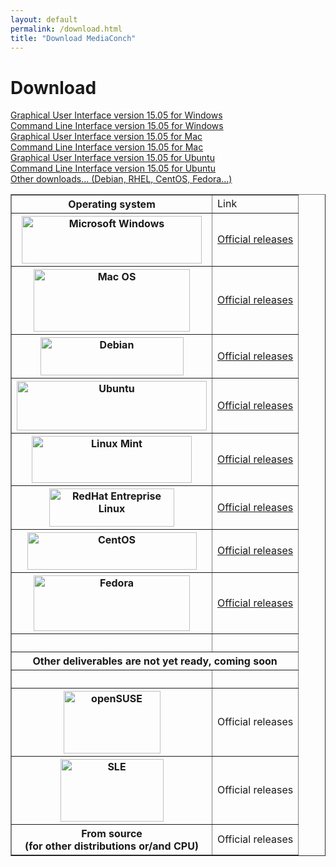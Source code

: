 ```yaml
---
layout: default
permalink: /download.html
title: "Download MediaConch"
---
```


# Download

<a href="/download/binary/mediaconch-gui/15.05/MediaConch_GUI_15.05_Windows.exe">Graphical User Interface version 15.05 for Windows</a><br />
<a href="/download/binary/mediaconch/15.05/MediaConch_CLI_15.05_Windows.zip">Command Line Interface version 15.05 for Windows</a><br />
<a href="/download/binary/mediaconch-gui/15.05/MediaConch_GUI_15.05_Mac.dmg">Graphical User Interface version 15.05 for Mac</a><br />
<a href="/download/binary/mediaconch/15.05/MediaConch_CLI_15.05_Mac.dmg">Command Line Interface version 15.05 for Mac</a><br />
<a href="Ubuntu">Graphical User Interface version 15.05 for Ubuntu</a><br />
<a href="Ubuntu">Command Line Interface version 15.05 for Ubuntu</a><br />
<a href="Download">Other downloads... (Debian, RHEL, CentOS, Fedora...)</a><br />

<table border="1">
<tr class="table-header">
    <th>Operating system</th>
    <td>Link</td>
</tr>
<tr>
    <th><a href="Windows"><img src="/_/img/OS/Windows.png" width="288" height="76" alt="Microsoft Windows" title="Microsoft Windows"></a></th>
    <td><a href="Windows">Official releases</a></td>
</tr>
<tr>
    <th><a href="Mac_OS"><img src="/_/img/OS/Mac_OS.png" width="250" height="100" alt="Mac OS" title="Mac OS"></a></th>
    <td><a href="Mac_OS">Official releases</a></td>
</tr>
<tr>
    <th><a href="Debian"><img src="/_/img/OS/Debian.png" width="229" height="61" alt="Debian" title="Debian"></a></th>
    <td><a href="Debian">Official releases</a></td>
</tr>
<tr>
    <th><a href="Ubuntu"><img src="/_/img/OS/Ubuntu.png" width="304" height="79" alt="Ubuntu" title="Ubuntu"></a></th>
    <td><a href="Ubuntu">Official releases</a></td>
</tr>
<tr>
    <th><a href="Ubuntu"><img src="/_/img/OS/Linux_Mint.png" width="256" height="75" alt="Linux Mint" title="Linux Mint"></a></th>
    <td><a href="Ubuntu">Official releases</a></td>
</tr>
<tr>
    <th><a href="RHEL"><img src="/_/img/OS/RedHat.png" width="200" height="61" alt="RedHat Entreprise Linux" title="RedHat Entreprise Linux"></a></th>
    <td><a href="RHEL">Official releases</a></td>
</tr>
<tr>
    <th><a href="CentOS"><img src="/_/img/OS/CentOS.png" width="271" height="60" alt="CentOS" title="CentOS"></a></th>
    <td><a href="CentOS">Official releases</a></td>
</tr>
<tr>
    <th><a href="Fedora"><img src="/_/img/OS/Fedora.png" width="250" height="89" alt="Fedora" title="Fedora"></a></th>
    <td><a href="Fedora">Official releases</a></td>
</tr>
<tr>
    <th>&nbsp;</th>
    <td>&nbsp;</td>
</tr>
<tr>
    <th colspan="2">Other deliverables are not yet ready, coming soon</th>
</tr>
<tr>
    <th>&nbsp;</th>
    <td>&nbsp;</td>
</tr>
<tr>
    <th><a xhref="openSUSE"><img src="/_/img/OS/openSUSE.png" width="155" height="100" alt="openSUSE" title="openSUSE"></a></th>
    <td><a xhref="openSUSE">Official releases</a></td>
</tr>
<tr>
    <th><a xhref="SLE"><img src="/_/img/OS/Suse.png" width="165" height="100" alt="SLE" title="SUSE Linux Enterprise"></a></th>
    <td><a xhref="SLE">Official releases</a></td>
</tr>
<tr>
    <th><a xhref="Source">From source<br/>(for other distributions or/and CPU)</a></th>
    <td><a xhref="Source">Official releases</a></td>
</tr>
</table>
